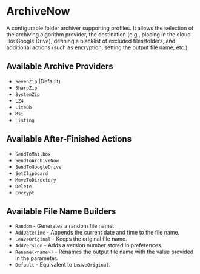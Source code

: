 # ArchiveNow

A configurable folder archiver supporting profiles. It allows the selection of the archiving algorithm provider, the destination (e.g., placing in the cloud like Google Drive), defining a blacklist of excluded files/folders, and additional actions (such as encryption, setting the output file name, etc.).

## Available Archive Providers

- `SevenZip` (Default)
- `SharpZip`
- `SystemZip`
- `LZ4`
- `LiteDb`
- `Msi`
- `Listing`
  
## Available After-Finished Actions

- `SendToMailbox`
- `SendToArchiveNow`
- `SendToGoogleDrive`
- `SetClipboard`
- `MoveToDirectory`
- `Delete`
- `Encrypt`

## Available File Name Builders

- `Random` - Generates a random file name.
- `AddDateTime` - Appends the current date and time to the file name.
- `LeaveOriginal` - Keeps the original file name.
- `AddVersion` - Adds a version number stored in preferences.
- `Rename(<name>)` - Renames the output file name with the value provided in the parameter.
- `Default` - Equivalent to `LeaveOriginal`.

